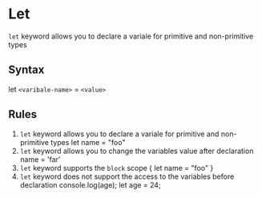 # Let

`let` keyword allows you to declare a variale for primitive and non-primitive types

## Syntax

let `<varibale-name>` = `<value>`

## Rules

1. `let` keyword allows you to declare a variale for primitive and non-primitive types
   let name = "foo"
2. `let` keyword allows you to change the variables value after declaration
   name = 'far'
3. `let` keyword supports the `block` scope
   {
   let name = "foo"
   }
4. `let` keyword does not support the access to the variables before declaration
   console.log(age);
   let age = 24;
